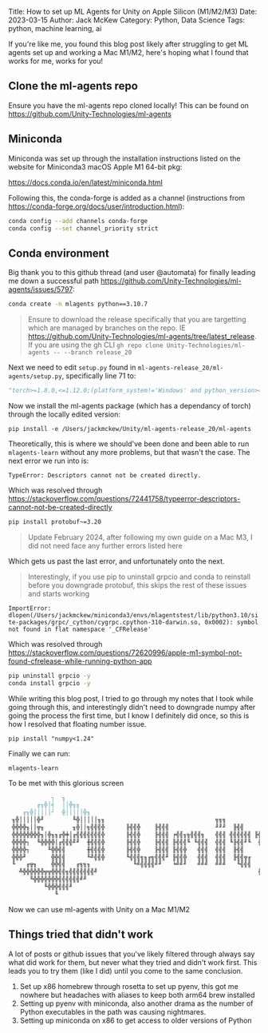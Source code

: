 Title: How to set up ML Agents for Unity on Apple Silicon (M1/M2/M3)
Date: 2023-03-15
Author: Jack McKew
Category: Python, Data Science
Tags: python, machine learning, ai

If you're like me, you found this blog post likely after struggling to get ML agents set up and working a Mac M1/M2, here's hoping what I found that works for me, works for you!

## Clone the ml-agents repo

Ensure you have the ml-agents repo cloned locally! This can be found on <https://github.com/Unity-Technologies/ml-agents>

## Miniconda

Miniconda was set up through the installation instructions listed on the website for Miniconda3 macOS Apple M1 64-bit pkg:

<https://docs.conda.io/en/latest/miniconda.html>

Following this, the conda-forge is added as a channel (instructions from <https://conda-forge.org/docs/user/introduction.html>):

``` sh
conda config --add channels conda-forge
conda config --set channel_priority strict
```

## Conda environment

Big thank you to this github thread (and user @automata) for finally leading me down a successful path <https://github.com/Unity-Technologies/ml-agents/issues/5797>:

```sh
conda create -n mlagents python==3.10.7
```

> Ensure to download the release specifically that you are targetting which are managed by branches on the repo. IE <https://github.com/Unity-Technologies/ml-agents/tree/latest_release>. If you are using the gh CLI `gh repo clone Unity-Technologies/ml-agents -- --branch release_20`

Next we need to edit `setup.py` found in `ml-agents-release_20/ml-agents/setup.py`, specifically line 71 to:

```python
"torch>=1.8.0,<=1.12.0;(platform_system!='Windows' and python_version>='3.9')"
```

Now we install the ml-agents package (which has a dependancy of torch) through the locally edited version:

`pip install -e /Users/jackmckew/Unity/ml-agents-release_20/ml-agents`

Theoretically, this is where we should've been done and been able to run `mlagents-learn` without any more problems, but that wasn't the case. The next error we run into is:

`TypeError: Descriptors cannot not be created directly.`

Which was resolved through <https://stackoverflow.com/questions/72441758/typeerror-descriptors-cannot-not-be-created-directly>

```sh
pip install protobuf~=3.20
```

> Update February 2024, after following my own guide on a Mac M3, I did not need face any further errors listed here

Which gets us past the last error, and unfortunately onto the next.

> Interestingly, if you use pip to uninstall grpcio and conda to reinstall before you downgrade protobuf, this skips the rest of these issues and starts working

`ImportError: dlopen(/Users/jackmckew/miniconda3/envs/mlagentstest/lib/python3.10/site-packages/grpc/_cython/cygrpc.cpython-310-darwin.so, 0x0002): symbol not found in flat namespace '_CFRelease'`

Which was resolved through <https://stackoverflow.com/questions/72620996/apple-m1-symbol-not-found-cfrelease-while-running-python-app>

```sh
pip uninstall grpcio -y
conda install grpcio -y
```

While writing this blog post, I tried to go through my notes that I took while going through this, and interestingly didn't need to downgrade numpy after going the process the first time, but I know I definitely did once, so this is how I resolved that floating number issue.

`pip install "numpy<1.24"`

Finally we can run:

`mlagents-learn`

To be met with this glorious screen

```md
            ┐  ╖
        ╓╖╬│╡  ││╬╖╖
    ╓╖╬│││││┘  ╬│││││╬╖
 ╖╬│││││╬╜        ╙╬│││││╖╖                               ╗╗╗
 ╬╬╬╬╖││╦╖        ╖╬││╗╣╣╣╬      ╟╣╣╬    ╟╣╣╣             ╜╜╜  ╟╣╣
 ╬╬╬╬╬╬╬╬╖│╬╖╖╓╬╪│╓╣╣╣╣╣╣╣╬      ╟╣╣╬    ╟╣╣╣ ╒╣╣╖╗╣╣╣╗   ╣╣╣ ╣╣╣╣╣╣ ╟╣╣╖   ╣╣╣
 ╬╬╬╬┐  ╙╬╬╬╬│╓╣╣╣╝╜  ╫╣╣╣╬      ╟╣╣╬    ╟╣╣╣ ╟╣╣╣╙ ╙╣╣╣  ╣╣╣ ╙╟╣╣╜╙  ╫╣╣  ╟╣╣
 ╬╬╬╬┐     ╙╬╬╣╣      ╫╣╣╣╬      ╟╣╣╬    ╟╣╣╣ ╟╣╣╬   ╣╣╣  ╣╣╣  ╟╣╣     ╣╣╣┌╣╣╜
 ╬╬╬╜       ╬╬╣╣      ╙╝╣╣╬      ╙╣╣╣╗╖╓╗╣╣╣╜ ╟╣╣╬   ╣╣╣  ╣╣╣  ╟╣╣╦╓    ╣╣╣╣╣
 ╙   ╓╦╖    ╬╬╣╣   ╓╗╗╖            ╙╝╣╣╣╣╝╜   ╘╝╝╜   ╝╝╝  ╝╝╝   ╙╣╣╣    ╟╣╣╣
   ╩╬╬╬╬╬╬╦╦╬╬╣╣╗╣╣╣╣╣╣╣╝                                             ╫╣╣╣╣
      ╙╬╬╬╬╬╬╬╣╣╣╣╣╣╝╜
          ╙╬╬╬╣╣╣╜
             ╙
```

Now we can use ml-agents with Unity on a Mac M1/M2

## Things tried that didn't work

A lot of posts or github issues that you've likely filtered through always say what did work for them, but never what they tried and didn't work first. This leads you to try them (like I did) until you come to the same conclusion.

1. Set up x86 homebrew through rosetta to set up pyenv, this got me nowhere but headaches with aliases to keep both arm64 brew installed
2. Setting up pyenv with miniconda, also another drama as the number of Python executables in the path was causing nightmares.
3. Setting up miniconda on x86 to get access to older versions of Python
